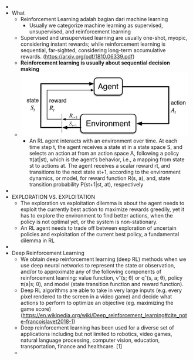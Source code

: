 -
- What
	- Reinforcement Learning adalah bagian dari machine learning
		- Usually we categorize machine learning as supervised, unsupervised, and reinforcement learning
	- Supervised and unsupervised learning are usually one-shot,
	  myopic, considering instant rewards; while reinforcement learning is sequential, far-sighted, considering long-term accumulative rewards. (https://arxiv.org/pdf/1810.06339.pdf)
	- **Reinforcement learning is usually about sequential decision making**
	- ![image.png](../assets/image_1647267881989_0.png)
		- An RL agent interacts with an environment over time. At each time step t, the agent receives a state st in a state space S, and selects an action at from an action space A, following a policy π(at|st), which is the agent’s behavior, i.e., a mapping from state st to actions at. The agent receives a scalar reward rt, and transitions to the next state st+1, according to the environment dynamics, or model, for reward function R(s, a), and, state transition probability P(st+1|st, at), respectively
-
- EXPLORATION VS. EXPLOITATION
	- The exploration vs exploitation dilemma is about the agent needs to exploit the currently best action to maximize rewards greedily, yet it has to explore the environment to find better actions, when the policy is not optimal yet, or the system is non-stationary.
	- An RL agent needs to trade off between exploration of uncertain policies and exploitation of the
	  current best policy, a fundamental dilemma in RL
-
- Deep Reinforcement Learning
	- We obtain deep reinforcement learning (deep RL) methods when we use deep neural networks to
	  represent the state or observation, and/or to approximate any of the following components of reinforcement learning: value function, vˆ(s; θ) or qˆ(s, a; θ), policy π(a|s; θ), and model (state transition function and reward function).
	- Deep RL algorithms are able to take in very large inputs (e.g. every pixel rendered to the screen in a video game) and decide what actions to perform to optimize an objective (eg. maximizing the game score) (https://en.wikipedia.org/wiki/Deep_reinforcement_learning#cite_note-francoislavet2018-1)
	- Deep reinforcement learning has been used for a diverse set of applications including but not limited to robotics, video games, natural language processing, computer vision, education, transportation, finance and healthcare. [1]
	-